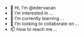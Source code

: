 - 👋 Hi, I’m @edervacan
- 👀 I’m interested in ...
- 🌱 I’m currently learning ...
- 💞️ I’m looking to collaborate on ...
- 📫 How to reach me ...

<!---
edervacan/edervacan is a ✨ special ✨ repository because its `README.md` (this file) appears on your GitHub profile.
You can click the Preview link to take a look at your changes.
--->
